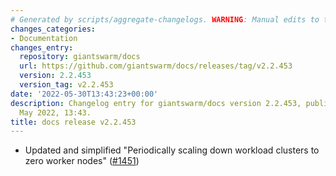```yaml
---
# Generated by scripts/aggregate-changelogs. WARNING: Manual edits to this files will be overwritten.
changes_categories:
- Documentation
changes_entry:
  repository: giantswarm/docs
  url: https://github.com/giantswarm/docs/releases/tag/v2.2.453
  version: 2.2.453
  version_tag: v2.2.453
date: '2022-05-30T13:43:23+00:00'
description: Changelog entry for giantswarm/docs version 2.2.453, published on 30
  May 2022, 13:43.
title: docs release v2.2.453
---
```


- Updated and simplified "Periodically scaling down workload clusters to zero worker nodes" ([#1451](https://github.com/giantswarm/docs/pull/1451))
